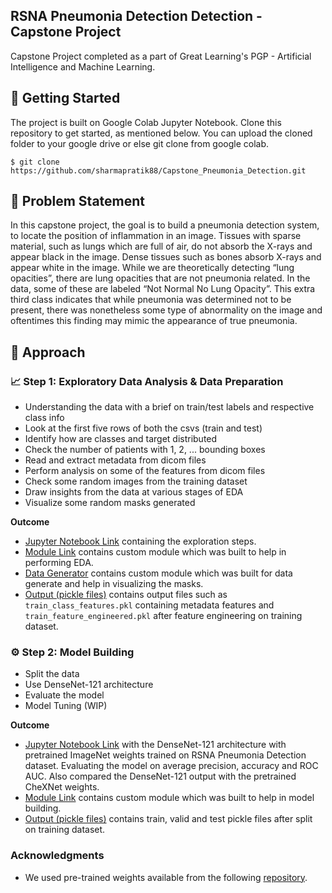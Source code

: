 ## RSNA Pneumonia Detection Detection - Capstone Project
Capstone Project completed as a part of Great Learning's PGP - Artificial Intelligence and Machine Learning.

## 📁 Getting Started
The project is built on Google Colab Jupyter Notebook. Clone this repository to get started, as mentioned below. You can upload the cloned folder to your google drive or else git clone from google colab.
```
$ git clone https://github.com/sharmapratik88/Capstone_Pneumonia_Detection.git
```

## 🤔 Problem Statement
In this capstone project, the goal is to build a pneumonia detection system, to locate the position of inflammation in an image. Tissues with sparse material, such as lungs which are full of air, do not absorb the X-rays and appear black in the image. Dense tissues such as bones absorb X-rays and appear white in the image. While we are theoretically detecting “lung opacities”, there are lung opacities that are not pneumonia related. In the data, some of these are labeled “Not Normal No Lung Opacity”. This extra third class indicates that while pneumonia was determined not to be present, there was nonetheless some type of abnormality on the image and oftentimes this finding may mimic the appearance of true pneumonia.

## 📜 Approach
### 📈 Step 1: Exploratory Data Analysis & Data Preparation
* Understanding the data with a brief on train/test labels and respective class info
* Look at the first five rows of both the csvs (train and test)
* Identify how are classes and target distributed
* Check the number of patients with 1, 2, ... bounding boxes
* Read and extract metadata from dicom files
* Perform analysis on some of the features from dicom files
* Check some random images from the training dataset
* Draw insights from the data at various stages of EDA
* Visualize some random masks generated

**Outcome**
* [Jupyter Notebook Link](https://nbviewer.jupyter.org/github/sharmapratik88/Capstone_Pneumonia_Detection/blob/master/Pneumonia_Detection_EDA_%26_Data_Prep.ipynb) containing the exploration steps.
* [Module Link](https://github.com/sharmapratik88/Capstone_Pneumonia_Detection/blob/master/module/eda.py) contains custom module which was built to help in performing EDA.
* [Data Generator](https://github.com/sharmapratik88/Capstone_Pneumonia_Detection/blob/master/module/data_generator.py) contains custom module which was built for data generate and help in visualizing the masks.
* [Output (pickle files)](https://github.com/sharmapratik88/Capstone_Pneumonia_Detection/tree/master/output) contains output files such as `train_class_features.pkl` containing metadata features and `train_feature_engineered.pkl` after feature engineering on training dataset.

### ⚙️ Step 2: Model Building
* Split the data
* Use DenseNet-121 architecture
* Evaluate the model
* Model Tuning (WIP)

**Outcome**
* [Jupyter Notebook Link](https://nbviewer.jupyter.org/github/sharmapratik88/Capstone_Pneumonia_Detection/blob/master/Pneumonia_Classification_Model.ipynb) with the DenseNet-121 architecture with pretrained ImageNet weights trained on RSNA Pneumonia Detection dataset. Evaluating the model on average precision, accuracy and ROC AUC. Also compared the DenseNet-121 output with the pretrained CheXNet weights.
* [Module Link](https://github.com/sharmapratik88/Capstone_Pneumonia_Detection/blob/master/module/densenet121.py) contains custom module which was built to help in model building.
* [Output (pickle files)](https://github.com/sharmapratik88/Capstone_Pneumonia_Detection/tree/master/output) contains train, valid and test pickle files after split on training dataset.

### Acknowledgments
* We used pre-trained weights available from the following [repository](https://github.com/brucechou1983/CheXNet-Keras).

